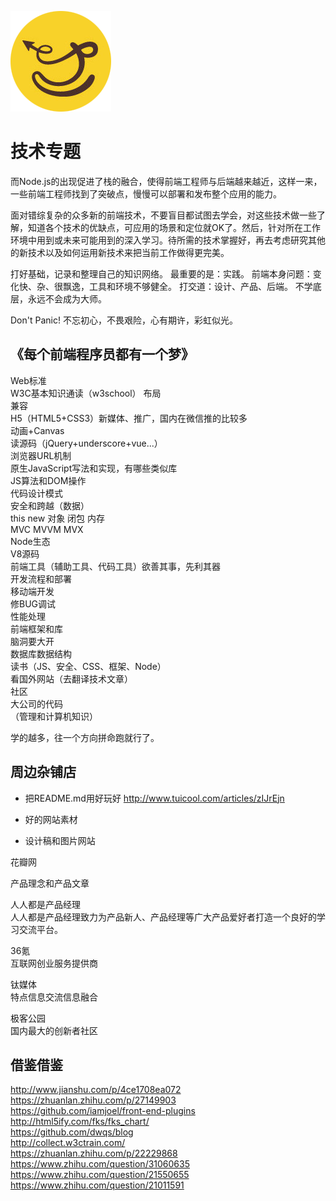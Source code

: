 
![](https://github.com/bluezhan/technology-topic/raw/master/image/logo.png)

# 技术专题

而Node.js的出现促进了栈的融合，使得前端工程师与后端越来越近，这样一来，一些前端工程师找到了突破点，慢慢可以部署和发布整个应用的能力。

面对错综复杂的众多新的前端技术，不要盲目都试图去学会，对这些技术做一些了解，知道各个技术的优缺点，可应用的场景和定位就OK了。然后，针对所在工作环境中用到或未来可能用到的深入学习。待所需的技术掌握好，再去考虑研究其他的新技术以及如何运用新技术来把当前工作做得更完美。

打好基础，记录和整理自己的知识网络。
最重要的是：实践。
前端本身问题：变化快、杂、很飘逸，工具和环境不够健全。
打交道：设计、产品、后端。
不学底层，永远不会成为大师。

Don't Panic! 不忘初心，不畏艰险，心有期许，彩虹似光。


## 《每个前端程序员都有一个梦》

Web标准  
W3C基本知识通读（w3school） 
布局  
兼容  
H5（HTML5+CSS3）新媒体、推广，国内在微信推的比较多  
动画+Canvas  
读源码（jQuery+underscore+vue...）  
浏览器URL机制  
原生JavaScript写法和实现，有哪些类似库  
JS算法和DOM操作  
代码设计模式  
安全和跨越（数据）  
this new 对象 闭包 内存  
MVC MVVM MVX  
Node生态    
V8源码  
前端工具（辅助工具、代码工具）欲善其事，先利其器    
开发流程和部署  
移动端开发  
修BUG调试  
性能处理  
前端框架和库  
脑洞要大开  
数据库数据结构  
读书（JS、安全、CSS、框架、Node）  
看国外网站（去翻译技术文章）  
社区  
大公司的代码  
（管理和计算机知识）  
  
学的越多，往一个方向拼命跑就行了。  
  
## 周边杂铺店

- 把README.md用好玩好
http://www.tuicool.com/articles/zIJrEjn
  
- 好的网站素材
  
- 设计稿和图片网站
  
花瓣网
  
产品理念和产品文章
  
人人都是产品经理  
人人都是产品经理致力为产品新人、产品经理等广大产品爱好者打造一个良好的学习交流平台。  
  
36氪  
互联网创业服务提供商  
  
钛媒体  
特点信息交流信息融合  
  
极客公园  
国内最大的创新者社区  
  
  
## 借鉴借鉴

http://www.jianshu.com/p/4ce1708ea072   
https://zhuanlan.zhihu.com/p/27149903  
https://github.com/iamjoel/front-end-plugins  
http://html5ify.com/fks/fks_chart/  
https://github.com/dwqs/blog  
http://collect.w3ctrain.com/  
https://zhuanlan.zhihu.com/p/22229868  
https://www.zhihu.com/question/31060635  
https://www.zhihu.com/question/21550655  
https://www.zhihu.com/question/21011591  

